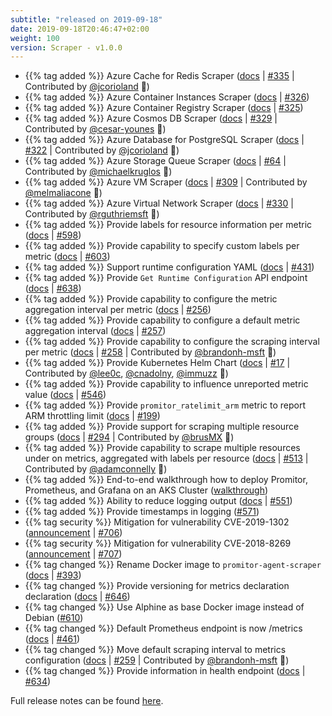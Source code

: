 ```yaml
---
subtitle: "released on 2019-09-18"
date: 2019-09-18T20:46:47+02:00
weight: 100 
version: Scraper - v1.0.0
---
```


- {{% tag added %}} Azure Cache for Redis Scraper
([docs](https://promitor.io/configuration/v1.x/metrics/redis-cache) | [#335](https://github.com/tomkerkhove/promitor/issues/335) | Contributed by [@jcorioland](https://github.com/jcorioland) 🎉)
- {{% tag added %}} Azure Container Instances Scraper ([docs](https://promitor.io/configuration/v1.x/metrics/container-instances)
 | [#326](https://github.com/tomkerkhove/promitor/issues/326))
- {{% tag added %}} Azure Container Registry Scraper ([docs](https://promitor.io/configuration/v1.x/metrics/container-registry)
 | [#325](https://github.com/tomkerkhove/promitor/issues/325))
- {{% tag added %}} Azure Cosmos DB Scraper ([docs](https://promitor.io/configuration/v1.x/metrics/cosmos-db) | [#329](https://github.com/tomkerkhove/promitor/issues/329)
 | Contributed by [@cesar-younes](https://github.com/cesar-younes) 🎉)
- {{% tag added %}} Azure Database for PostgreSQL Scraper ([docs](https://promitor.io/configuration/v1.x/metrics/postgresql) | [#322](https://github.com/tomkerkhove/promitor/issues/322)
 | Contributed by [@jcorioland](https://github.com/jcorioland) 🎉)
- {{% tag added %}} Azure Storage Queue Scraper ([docs](https://promitor.io/configuration/v1.x/metrics/storage-queue) | [#64](https://github.com/tomkerkhove/promitor/issues/64)
 | Contributed by [@michaelkruglos](https://github.com/michaelkruglos) 🎉)
- {{% tag added %}} Azure VM Scraper ([docs](https://promitor.io/configuration/v1.x/metrics/virtual-machine) | [#309](https://github.com/tomkerkhove/promitor/issues/309)
 | Contributed by [@melmaliacone](https://github.com/melmaliacone) 🎉)
- {{% tag added %}} Azure Virtual Network Scraper ([docs](https://promitor.io/configuration/v1.x/metrics/network-interface) | [#330](https://github.com/tomkerkhove/promitor/issues/330)
 | Contributed by [@rguthriemsft](https://github.com/rguthriemsft) 🎉)
- {{% tag added %}} Provide labels for resource information per metric ([docs](https://promitor.io/metrics/labels) | [#598](https://github.com/tomkerkhove/promitor/issues/598))
- {{% tag added %}} Provide capability to specify custom labels per metric ([docs](https://promitor.io/metrics/labels)
 | [#603](https://github.com/tomkerkhove/promitor/issues/603))
- {{% tag added %}} Support runtime configuration YAML ([docs](https://promitor.io/configuration/v1.x/runtime) | [#431](https://github.com/tomkerkhove/promitor/issues/431))
- {{% tag added %}} Provide `Get Runtime Configuration` API endpoint ([docs](https://promitor.io/operations/#configuration-rest-apis)
 | [#638](https://github.com/tomkerkhove/promitor/issues/638))
- {{% tag added %}} Provide capability to configure the metric aggregation interval per metric ([docs](https://promitor.io/configuration/v1.x/metrics/)
 | [#256](https://github.com/tomkerkhove/promitor/issues/256))
- {{% tag added %}} Provide capability to configure a default metric aggregation interval ([docs](https://promitor.io/configuration/v1.x/metrics/)
 | [#257](https://github.com/tomkerkhove/promitor/issues/257))
- {{% tag added %}} Provide capability to configure the scraping interval per metric ([docs](https://promitor.io/configuration/v1.x/metrics/)
 | [#258](https://github.com/tomkerkhove/promitor/issues/258) | Contributed by [@brandonh-msft](https://github.com/brandonh-msft) 🎉)
- {{% tag added %}} Provide Kubernetes Helm Chart ([docs](https://promitor.io/deployment/#getting-the-helm-chart) | [#17](https://github.com/tomkerkhove/promitor/issues/17) | Contributed by [@lee0c](https://github.com/lee0c), [@cnadolny](https://github.com/cnadolny), [@immuzz](https://github.com/immuzz) 🎉)
- {{% tag added %}} Provide capability to influence unreported metric value ([docs](https://promitor.io/configuration/v1.x/runtime#prometheus-scraping-endpoint)
 | [#546](https://github.com/tomkerkhove/promitor/issues/546))
- {{% tag added %}} Provide `promitor_ratelimit_arm` metric to report ARM throttling limit ([docs](https://promitor.io/operations/#azure-resource-manager-api---consumption--throttling)
 | [#199](https://github.com/tomkerkhove/promitor/issues/199))
- {{% tag added %}} Provide support for scraping multiple resource groups ([docs](https://promitor.io/configuration/v1.x/metrics/) | [#294](https://github.com/tomkerkhove/promitor/issues/294)
 | Contributed by [@brusMX](https://github.com/brusMX) 🎉)
- {{% tag added %}} Provide capability to scrape multiple resources under on metrics, aggregated with labels per resource ([docs](https://promitor.io/configuration/v1.x/metrics/)
 | [#513](https://github.com/tomkerkhove/promitor/issues/513) | Contributed by [@adamconnelly](https://github.com/adamconnelly) 🎉)
- {{% tag added %}} End-to-end walkthrough how to deploy Promitor, Prometheus, and Grafana on an AKS Cluster ([walkthrough](https://promitor.io/walkthrough/))
- {{% tag added %}} Ability to reduce logging output ([docs](https://promitor.io/configuration/v1.x/runtime#telemetry)
 | [#551](https://github.com/tomkerkhove/promitor/issues/551))
- {{% tag added %}} Provide timestamps in logging ([#571](https://github.com/tomkerkhove/promitor/issues/571))
- {{% tag security %}} Mitigation for vulnerability CVE-2019-1302 ([announcement](https://github.com/aspnet/Announcements/issues/384)
 | [#706](https://github.com/tomkerkhove/promitor/issues/706))
- {{% tag security %}} Mitigation for vulnerability CVE-2018-8269 ([announcement](https://github.com/aspnet/Announcements/issues/385)
 | [#707](https://github.com/tomkerkhove/promitor/issues/707))
- {{% tag changed %}} Rename Docker image to `promitor-agent-scraper` ([docs](https://promitor.io/deployment/#docker) | [#393](https://github.com/tomkerkhove/promitor/issues/393))
- {{% tag changed %}} Provide versioning for metrics declaration declaration ([docs](https://promitor.io/configuration/v1.x/metrics/#general-declaration)
 | [#646](https://github.com/tomkerkhove/promitor/issues/646))
- {{% tag changed %}} Use Alphine as base Docker image instead of Debian ([#610](https://github.com/tomkerkhove/promitor/issues/610))
- {{% tag changed %}} Default Prometheus endpoint is now /metrics ([docs](https://promitor.io/configuration/v1.x/runtime#prometheus-scraping-endpoint)
 | [#461](https://github.com/tomkerkhove/promitor/issues/461))
- {{% tag changed %}} Move default scraping interval to metrics configuration ([docs](https://promitor.io/configuration/v1.x/metrics/#metric-defaults)
 | [#259](https://github.com/tomkerkhove/promitor/issues/259) | Contributed by [@brandonh-msft](https://github.com/brandonh-msft) 🎉)
- {{% tag changed %}} Provide information in health endpoint ([docs](https://promitor.io/operations/#health) | [#634](https://github.com/tomkerkhove/promitor/issues/634))

Full release notes can be found [here](https://github.com/tomkerkhove/promitor/releases/tag/1.0.0).
